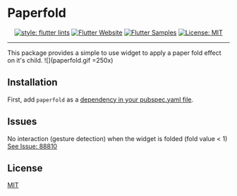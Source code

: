 # Paperfold
<p align="center">  
<a href="https://github.com/flutter/packages/tree/master/packages/flutter_lints"><img src="https://img.shields.io/badge/style-flutter_lints-40c4ff.svg" alt="style: flutter lints"></a>  
<a href="https://flutter.dev/docs/development/data-and-backend/state-mgmt/options#bloc--rx"><img src="https://img.shields.io/badge/flutter-website-deepskyblue.svg" alt="Flutter Website"></a>  
<a href="https://fluttersamples.com"><img src="https://img.shields.io/badge/flutter-samples-teal.svg?longCache=true" alt="Flutter Samples"></a>  
<a href="https://opensource.org/licenses/MIT"><img src="https://img.shields.io/badge/license-MIT-purple.svg" alt="License: MIT"></a>  
</p>

---
This package provides a simple to use widget to apply a paper fold effect on it's child.
![](paperfold.gif =250x)
## Installation
First, add `paperfold` as a [dependency in your pubspec.yaml file](https://flutter.dev/using-packages/).
## Issues
No interaction (gesture detection) when the widget is folded (fold value < 1)
[See Issue: 88810](https://github.com/flutter/flutter/issues/88810)
## License
[MIT](https://choosealicense.com/licenses/mit/)
